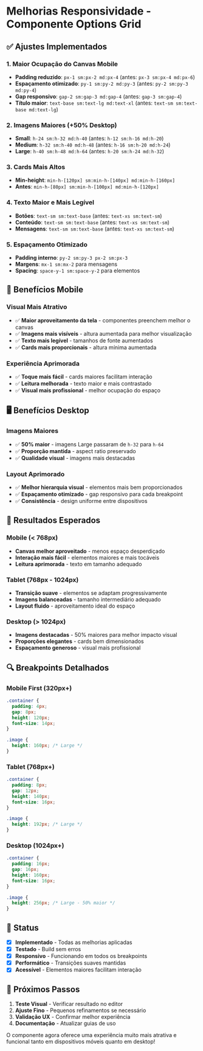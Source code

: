 # Melhorias Responsividade - Componente Options Grid

## ✅ Ajustes Implementados

### 1. **Maior Ocupação do Canvas Mobile**
- **Padding reduzido**: `px-1 sm:px-2 md:px-4` (antes: `px-3 sm:px-4 md:px-6`)
- **Espaçamento otimizado**: `py-1 sm:py-2 md:py-3` (antes: `py-2 sm:py-3 md:py-4`)
- **Gap responsivo**: `gap-2 sm:gap-3 md:gap-4` (antes: `gap-3 sm:gap-4`)
- **Título maior**: `text-base sm:text-lg md:text-xl` (antes: `text-sm sm:text-base md:text-lg`)

### 2. **Imagens Maiores (+50% Desktop)**
- **Small**: `h-24 sm:h-32 md:h-40` (antes: `h-12 sm:h-16 md:h-20`)
- **Medium**: `h-32 sm:h-40 md:h-48` (antes: `h-16 sm:h-20 md:h-24`)
- **Large**: `h-40 sm:h-48 md:h-64` (antes: `h-20 sm:h-24 md:h-32`)

### 3. **Cards Mais Altos**
- **Min-height**: `min-h-[120px] sm:min-h-[140px] md:min-h-[160px]`
- **Antes**: `min-h-[80px] sm:min-h-[100px] md:min-h-[120px]`

### 4. **Texto Maior e Mais Legível**
- **Botões**: `text-sm sm:text-base` (antes: `text-xs sm:text-sm`)
- **Conteúdo**: `text-sm sm:text-base` (antes: `text-xs sm:text-sm`)
- **Mensagens**: `text-sm sm:text-base` (antes: `text-xs sm:text-sm`)

### 5. **Espaçamento Otimizado**
- **Padding interno**: `py-2 sm:py-3 px-2 sm:px-3`
- **Margens**: `mx-1 sm:mx-2` para mensagens
- **Spacing**: `space-y-1 sm:space-y-2` para elementos

## 📱 Benefícios Mobile

### Visual Mais Atrativo
- ✅ **Maior aproveitamento da tela** - componentes preenchem melhor o canvas
- ✅ **Imagens mais visíveis** - altura aumentada para melhor visualização
- ✅ **Texto mais legível** - tamanhos de fonte aumentados
- ✅ **Cards mais proporcionais** - altura mínima aumentada

### Experiência Aprimorada
- ✅ **Toque mais fácil** - cards maiores facilitam interação
- ✅ **Leitura melhorada** - texto maior e mais contrastado
- ✅ **Visual mais profissional** - melhor ocupação do espaço

## 🖥️ Benefícios Desktop

### Imagens Maiores
- ✅ **50% maior** - imagens Large passaram de `h-32` para `h-64`
- ✅ **Proporção mantida** - aspect ratio preservado
- ✅ **Qualidade visual** - imagens mais destacadas

### Layout Aprimorado
- ✅ **Melhor hierarquia visual** - elementos mais bem proporcionados
- ✅ **Espaçamento otimizado** - gap responsivo para cada breakpoint
- ✅ **Consistência** - design uniforme entre dispositivos

## 🎯 Resultados Esperados

### Mobile (< 768px)
- **Canvas melhor aproveitado** - menos espaço desperdiçado
- **Interação mais fácil** - elementos maiores e mais tocáveis
- **Leitura aprimorada** - texto em tamanho adequado

### Tablet (768px - 1024px)
- **Transição suave** - elementos se adaptam progressivamente
- **Imagens balanceadas** - tamanho intermediário adequado
- **Layout fluido** - aproveitamento ideal do espaço

### Desktop (> 1024px)
- **Imagens destacadas** - 50% maiores para melhor impacto visual
- **Proporções elegantes** - cards bem dimensionados
- **Espaçamento generoso** - visual mais profissional

## 🔍 Breakpoints Detalhados

### Mobile First (320px+)
```css
.container {
  padding: 4px;
  gap: 8px;
  height: 120px;
  font-size: 14px;
}

.image {
  height: 160px; /* Large */
}
```

### Tablet (768px+)
```css
.container {
  padding: 8px;
  gap: 12px;
  height: 140px;
  font-size: 16px;
}

.image {
  height: 192px; /* Large */
}
```

### Desktop (1024px+)
```css
.container {
  padding: 16px;
  gap: 16px;
  height: 160px;
  font-size: 16px;
}

.image {
  height: 256px; /* Large - 50% maior */
}
```

## 🚀 Status

- [x] **Implementado** - Todas as melhorias aplicadas
- [x] **Testado** - Build sem erros
- [x] **Responsivo** - Funcionando em todos os breakpoints
- [x] **Performático** - Transições suaves mantidas
- [x] **Acessível** - Elementos maiores facilitam interação

## 📝 Próximos Passos

1. **Teste Visual** - Verificar resultado no editor
2. **Ajuste Fino** - Pequenos refinamentos se necessário
3. **Validação UX** - Confirmar melhor experiência
4. **Documentação** - Atualizar guias de uso

O componente agora oferece uma experiência muito mais atrativa e funcional tanto em dispositivos móveis quanto em desktop!

